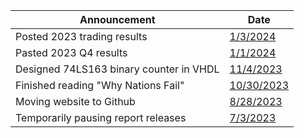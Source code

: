 | Announcement | Date |
| --- | --- |
| Posted 2023 trading results | [1/3/2024](https://github.com/coolnikitav/nikitas-notebook/blob/main/trading/2023-trading-results.md)
| Pasted 2023 Q4 results | [1/1/2024](https://github.com/coolnikitav/nikitas-notebook/blob/main/trading/q4-2023-trading-results.md)
| Designed 74LS163 binary counter in VHDL | [11/4/2023](https://github.com/coolnikitav/nikitas-notebook/blob/main/engineering/VHDL/74LS163-binary-counter.md)
| Finished reading "Why Nations Fail" | [10/30/2023](https://github.com/coolnikitav/nikitas-notebook/blob/main/books/why-nations-fail.md) |
| Moving website to Github |  [8/28/2023](https://github.com/coolnikitav/nikitas-notebook/blob/main/announcements/moving-website-to-github.md) | 
| Temporarily pausing report releases | [7/3/2023](https://github.com/coolnikitav/nikitas-notebook/blob/main/announcements/temporarily-pausing-reports.md) |
